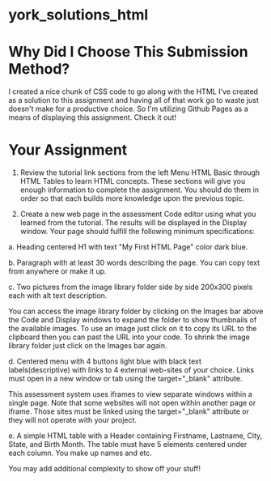 # york_solutions_html


# Why Did I Choose This Submission Method?
I created a nice chunk of CSS code to go along with the HTML I've created as a solution to this assignment and having all of that work go to waste just doesn't make for a productive choice. So I'm utilizing Github Pages as a means of displaying this assignment. Check it out!


# Your Assignment

1. Review the tutorial link sections from the left Menu HTML Basic through HTML Tables to learn HTML concepts.  These sections will give you enough information to complete the assignment.  You should do them in order so that each builds more knowledge upon the previous topic.

2. Create a new web page in the assessment Code editor using what you learned from the tutorial.  The results will be displayed in the Display window.  Your page should fulfill the following minimum specifications:

a. Heading centered H1 with text "My First HTML Page" color dark blue. 

b. Paragraph with at least 30 words describing the page.  You can copy  text from anywhere or make it up.

c. Two pictures from the image library folder side by side 200x300 pixels each with alt text description. 

You can access the image library folder by clicking on the Images bar above the Code and Display windows to expand the folder to show thumbnails of the available images.  To use an image just click on it to copy its URL to the clipboard then you can past the URL into your code.  To shrink the image library folder just click on the Images bar again. 

d. Centered menu with 4 buttons light blue with black text labels(descriptive) with links to 4 external web-sites of your choice. Links must open in a new window or tab using the target="_blank" attribute. 

This assessment system uses iframes to view separate windows within a single page.  Note that some websites will not open within another page or iframe.  Those sites must be linked using the target="_blank" attribute or they will not operate with your project.   

e. A simple HTML table with a Header containing Firstname, Lastname, City, State, and Birth Month.  The table must have 5 elements centered under each column.  You make up names and etc.   

You may add additional complexity to show off your stuff!
